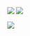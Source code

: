 [![](https://img.shields.io/github/followers/fr0stb1rd?logo=github&style=flat)](#)
[![](https://komarev.com/ghpvc/?username=fr0stb1rd)](#)

[![](https://github-readme-streak-stats.herokuapp.com?user=fr0stb1rd&theme=transparent&hide_border=true&locale=tr&mode=weekly)](#)
